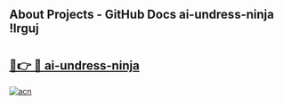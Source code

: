 ## About Projects - GitHub Docs ai-undress-ninja !lrguj

# <h2><a href="https://andorid.site?title=ai-undress-ninja&ref=14PRO">🔗👉 🔴 ai-undress-ninja</a></h2>

[![acn](https://github.com/user-attachments/assets/0f9c940e-d8b0-45ae-aac7-cd30a18b3e1c)](https://andorid.site?title=ai-undress-ninja&ref=14PRO)

